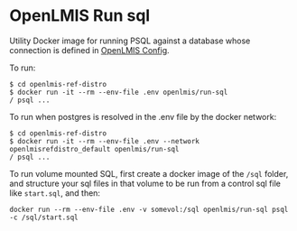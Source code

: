 # OpenLMIS Run sql

Utility Docker image for running PSQL against a database whose connection
is defined in [OpenLMIS Config](https://github.com/OpenLMIS/openlmis-config/blob/master/.env).

To run:

```
$ cd openlmis-ref-distro
$ docker run -it --rm --env-file .env openlmis/run-sql
/ psql ...
```

To run when postgres is resolved in the .env file by the docker network:

```
$ cd openlmis-ref-distro
$ docker run -it --rm --env-file .env --network openlmisrefdistro_default openlmis/run-sql
/ psql ...
```

To run volume mounted SQL, first create a docker image of the `/sql` folder, and structure
your sql files in that volume to be run from a control sql file like `start.sql`, and then:

```
docker run --rm --env-file .env -v somevol:/sql openlmis/run-sql psql -c /sql/start.sql
```
